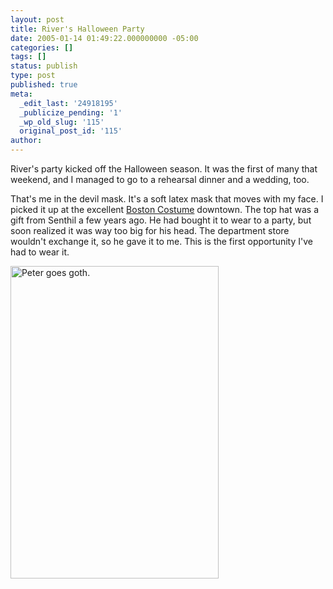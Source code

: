 ```yaml
---
layout: post
title: River's Halloween Party
date: 2005-01-14 01:49:22.000000000 -05:00
categories: []
tags: []
status: publish
type: post
published: true
meta:
  _edit_last: '24918195'
  _publicize_pending: '1'
  _wp_old_slug: '115'
  original_post_id: '115'
author: 
---
```

River's party kicked off the Halloween season.  It was the first of many that weekend, and I managed to go to a rehearsal dinner and a wedding, too. 

That's me in the devil mask. It's a soft latex mask that moves with my face. I picked it up at the excellent <a href="http://www.bostoncostume.com">Boston Costume</a> downtown. The top hat was a gift from Senthil a few years ago. He had bought it to wear to a party, but soon realized it was way too big for his head. The department store wouldn't exchange it, so he gave it to me.  This is the first opportunity I've had to wear it.

<a href="http://www.flickr.com/photos/matthewsim/sets/72157608624214189/with/1316953852/" title="Peter goes goth. by Matthew Simoneau, on Flickr"><img src="http://farm2.staticflickr.com/1190/1316955786_cff4b165c6.jpg" width="333" height="500" alt="Peter goes goth." /></a>
